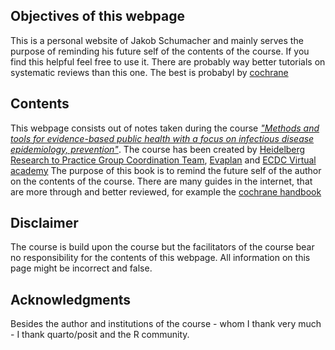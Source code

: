 

## Objectives of this webpage
This is a personal website of Jakob Schumacher and mainly serves the purpose of reminding his future self of the contents of the course. If you find this helpful feel free to use it. There are probably way better tutorials on systematic reviews than this one. The best is probabyl by [cochrane](https://training.cochrane.org/handbook/current/chapter-01)

## Contents
This webpage consists out of notes taken during the course [_"Methods and tools for evidence-based public health with a focus on infectious disease epidemiology, prevention"_](https://eva.ecdc.europa.eu/course/view.php?id=794). 
  The course has been created by [Heidelberg Research to Practice Group Coordination Team](https://www.klinikum.uni-heidelberg.de/heidelberger-institut-fuer-global-health/teaching/teaching-1/short-courses/heidelberg-research-to-practice-group), [Evaplan](https://www.evaplan.org/) and [ECDC Virtual academy](https://eva.ecdc.europa.eu/)
  The purpose of this book is to remind the future self of the author on the contents of the course. There are many guides in the internet, that are more through and better reviewed, for example the [cochrane handbook](https://training.cochrane.org/handbook/current)
  
  
## Disclaimer
The course is build upon the course but the facilitators of the course bear no responsibility for the contents of this webpage. All information on this page might be incorrect and false.

## Acknowledgments
Besides the author and institutions of the course - whom I thank very much - I thank quarto/posit and the R community.